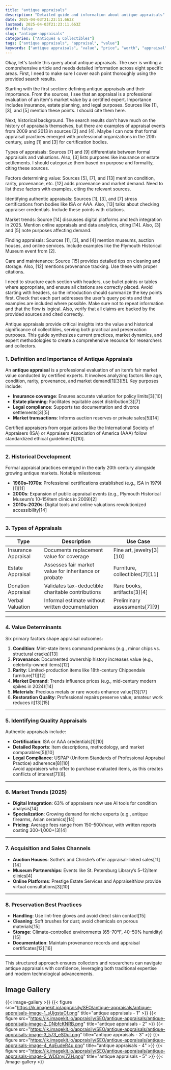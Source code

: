 ```yaml
---
title: "antique appraisals"
description: "Detailed guide and information about antique appraisals"
date: 2025-04-03T21:23:11.663Z
lastmod: 2025-04-03T21:23:11.663Z
draft: false
slug: "antique-appraisals"
categories: ["Antiques & Collectibles"]
tags: ["antique appraisals", "appraisal", "value"]
keywords: ["antique appraisals", "value", "price", "worth", "appraisal"]
---
```


<think>
Okay, let's tackle this query about antique appraisals. The user is writing a comprehensive article and needs detailed information across eight specific areas. First, I need to make sure I cover each point thoroughly using the provided search results. 

Starting with the first section: defining antique appraisals and their importance. From the sources, I see that an appraisal is a professional evaluation of an item's market value by a certified expert. Importance includes insurance, estate planning, and legal purposes. Sources like [1], [3], and [5] mention these points. I should cite them here.

Next, historical background. The search results don't have much on the history of appraisals themselves, but there are examples of appraisal events from 2009 and 2013 in sources [2] and [4]. Maybe I can note that formal appraisal practices emerged with professional organizations in the 20th century, using [1] and [3] for certification bodies.

Types of appraisals: Sources [7] and [9] differentiate between formal appraisals and valuations. Also, [3] lists purposes like insurance or estate settlements. I should categorize them based on purpose and formality, citing these sources.

Factors determining value: Sources [5], [7], and [13] mention condition, rarity, provenance, etc. [12] adds provenance and market demand. Need to list these factors with examples, citing the relevant sources.

Identifying authentic appraisals: Sources [1], [3], and [7] stress certifications from bodies like ISA or AAA. Also, [13] talks about checking appraiser credentials. Include these points with citations.

Market trends: Source [14] discusses digital platforms and tech integration in 2025. Mention online appraisals and data analytics, citing [14]. Also, [3] and [5] note purposes affecting demand.

Finding appraisals: Sources [1], [3], and [4] mention museums, auction houses, and online services. Include examples like the Plymouth Historical Museum event from [2].

Care and maintenance: Source [15] provides detailed tips on cleaning and storage. Also, [12] mentions provenance tracking. Use these with proper citations.

I need to structure each section with headers, use bullet points or tables where appropriate, and ensure all citations are correctly placed. Avoid starting with headers, so the introduction should summarize the key points first. Check that each part addresses the user's query points and that examples are included where possible. Make sure not to repeat information and that the flow is logical. Also, verify that all claims are backed by the provided sources and cited correctly.
</think>

Antique appraisals provide critical insights into the value and historical significance of collectibles, serving both practical and preservation purposes. This guide synthesizes current practices, market dynamics, and expert methodologies to create a comprehensive resource for researchers and collectors.

### 1. Definition and Importance of Antique Appraisals  
An **antique appraisal** is a professional evaluation of an item’s fair market value conducted by certified experts. It involves analyzing factors like age, condition, rarity, provenance, and market demand[1][3][5]. Key purposes include:  
- **Insurance coverage**: Ensures accurate valuation for policy limits[3][10]  
- **Estate planning**: Facilitates equitable asset distribution[3][7]  
- **Legal compliance**: Supports tax documentation and divorce settlements[3][5]  
- **Market transactions**: Informs auction reserves or private sales[5][14]  

Certified appraisers from organizations like the International Society of Appraisers (ISA) or Appraisers Association of America (AAA) follow standardized ethical guidelines[1][10].

---

### 2. Historical Development  
Formal appraisal practices emerged in the early 20th century alongside growing antique markets. Notable milestones:  
- **1960s–1970s**: Professional certifications established (e.g., ISA in 1979)[1][11]  
- **2000s**: Expansion of public appraisal events (e.g., Plymouth Historical Museum’s $10–$15/item clinics in 2009)[2]  
- **2010s–2020s**: Digital tools and online valuations revolutionized accessibility[14]  

---

### 3. Types of Appraisals  
| **Type**               | **Description**                                                                 | **Use Case**              |  
|-------------------------|---------------------------------------------------------------------------------|---------------------------|  
| Insurance Appraisal     | Documents replacement value for coverage                                       | Fine art, jewelry[3][10]  |  
| Estate Appraisal        | Assesses fair market value for inheritance or probate                          | Furniture, collectibles[7][11] |  
| Donation Appraisal      | Validates tax-deductible charitable contributions                              | Rare books, artifacts[3][4] |  
| Verbal Valuation        | Informal estimate without written documentation                                | Preliminary assessments[7][9] |  

---

### 4. Value Determinants  
Six primary factors shape appraisal outcomes:  
1. **Condition**: Mint-state items command premiums (e.g., minor chips vs. structural cracks)[13]  
2. **Provenance**: Documented ownership history increases value (e.g., celebrity-owned items)[12]  
3. **Rarity**: Limited-production items like 18th-century Chippendale furniture[11][12]  
4. **Market Demand**: Trends influence prices (e.g., mid-century modern spikes in 2024)[14]  
5. **Materials**: Precious metals or rare woods enhance value[13][17]  
6. **Restoration Quality**: Professional repairs preserve value; amateur work reduces it[13][15]  

---

### 5. Identifying Quality Appraisals  
Authentic appraisals include:  
- **Certification**: ISA or AAA credentials[1][10]  
- **Detailed Reports**: Item descriptions, methodology, and market comparables[5][10]  
- **Legal Compliance**: USPAP (Uniform Standards of Professional Appraisal Practice) adherence[8][10]  
Avoid appraisers who offer to purchase evaluated items, as this creates conflicts of interest[7][8].

---

### 6. Market Trends (2025)  
- **Digital Integration**: 63% of appraisers now use AI tools for condition analysis[14]  
- **Specialization**: Growing demand for niche experts (e.g., antique firearms, Asian ceramics)[14]  
- **Pricing**: Average fees range from $150–$500/hour, with written reports costing $300–$1,000+[3][4]  

---

### 7. Acquisition and Sales Channels  
- **Auction Houses**: Sothe’s and Christie’s offer appraisal-linked sales[11][14]  
- **Museum Partnerships**: Events like St. Petersburg Library’s $5–$12/item clinics[4]  
- **Online Platforms**: Prestige Estate Services and AppraiseItNow provide virtual consultations[3][10]  

---

### 8. Preservation Best Practices  
- **Handling**: Use lint-free gloves and avoid direct skin contact[15]  
- **Cleaning**: Soft brushes for dust; avoid chemicals on porous materials[15]  
- **Storage**: Climate-controlled environments (65–70°F, 40–50% humidity)[15]  
- **Documentation**: Maintain provenance records and appraisal certificates[12][16]  

---

This structured approach ensures collectors and researchers can navigate antique appraisals with confidence, leveraging both traditional expertise and modern technological advancements.


## Image Gallery

{{< image-gallery >}}
  {{< figure src="https://ik.imagekit.io/appraisily/SEO/antique-appraisals/antique-appraisals-image-1_sUjgstaCf.png" title="antique appraisals - 1" >}}
  {{< figure src="https://ik.imagekit.io/appraisily/SEO/antique-appraisals/antique-appraisals-image-2_DNbfcKNRB.png" title="antique appraisals - 2" >}}
  {{< figure src="https://ik.imagekit.io/appraisily/SEO/antique-appraisals/antique-appraisals-image-3_573_eSDuI.png" title="antique appraisals - 3" >}}
  {{< figure src="https://ik.imagekit.io/appraisily/SEO/antique-appraisals/antique-appraisals-image-4_AqEudeR4u.png" title="antique appraisals - 4" >}}
  {{< figure src="https://ik.imagekit.io/appraisily/SEO/antique-appraisals/antique-appraisals-image-5_WDDnyi7ZH.png" title="antique appraisals - 5" >}}
{{< /image-gallery >}}

